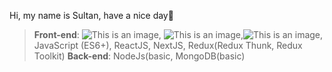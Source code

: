 Hi, my name is Sultan, have a nice day👋

> __Front-end__:
![This is an image](https://cdn-icons-png.flaticon.com/32/1051/1051277.png), ![This is an image](https://cdn-icons-png.flaticon.com/32/732/732190.png),![This is an image](https://cdn-icons-png.flaticon.com/32/919/919831.png), JavaScript (ES6+), ReactJS, NextJS, Redux(Redux Thunk, Redux Toolkit)
> __Back-end__: NodeJs(basic, MongoDB(basic)






